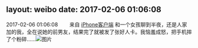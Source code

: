 layout: weibo
date: 2017-02-06 01:06:08
---
2017-02-06 01:06:08  &nbsp;&nbsp;&nbsp;&nbsp;&nbsp;&nbsp; 来自 <a href="http://app.weibo.com/t/feed/9ksdit" rel="nofollow">iPhone客户端</a>
和一个女孩聊到半夜，还是人家加的我，全在说她的前男友，结果完了就被发了张好人卡。我恼羞成怒，把手机摔了个粉碎…… ​​​
![图片](https://wx2.sinaimg.cn/large/6d2a6003ly1fcg37b7qqzj20hs0nsmz0.jpg)
